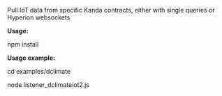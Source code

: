 Pull IoT data from specific Kanda contracts, either with single queries or Hyperion websockets

**Usage:**

npm install


**Usage example:**

cd examples/dclimate

node listener_dclimateiot2.js
